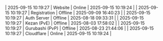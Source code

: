 | 2025-09-15 10:19:27 | Website | Online | 2025-09-15 10:19:24 |
| 2025-09-15 10:19:27 | Registration | Offline | 2025-09-09 16:40:23 |
| 2025-09-15 10:19:27 | Auth Server | Offline | 2025-08-18 09:33:31 |
| 2025-09-15 10:19:27 | Kezan (PvE) | Offline | 2025-08-03 17:58:02 |
| 2025-09-15 10:19:27 | Gurubashi (PvP) | Offline | 2025-08-23 21:44:06 |
| 2025-09-15 10:19:27 | Cloudflare | Online | 2025-09-15 10:19:24 |

